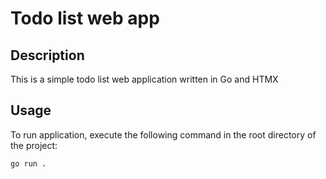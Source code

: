 # Todo list web app

## Description
This is a simple todo list web application written in Go and HTMX

## Usage
To run application, execute the following command in the root directory of the project:

```bash
go run .
```
